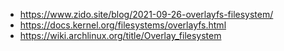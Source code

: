 - https://www.zido.site/blog/2021-09-26-overlayfs-filesystem/
- https://docs.kernel.org/filesystems/overlayfs.html
- https://wiki.archlinux.org/title/Overlay_filesystem